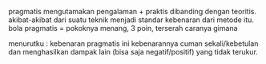 pragmatis 
mengutamakan pengalaman + praktis dibanding dengan teoritis.
akibat-akibat dari suatu teknik menjadi standar kebenaran dari metode itu.
bola pragmatis = pokoknya menang, 3 poin, terserah caranya gimana

menurutku :  kebenaran pragmatis ini kebenarannya cuman sekali/kebetulan dan  menghasilkan dampak lain (bisa saja negatif/positif) yang tidak terukur.